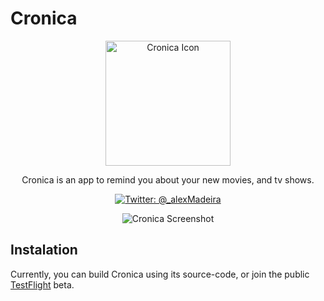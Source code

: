 # Cronica

<p align="center">
    <img src="https://github.com/MadeiraAlexandre/Story/blob/main/Shared/Assets.xcassets/AppIcon.appiconset/mac-512x512-1.png?raw=true" alt="Cronica Icon" width="200" maxHeight="200" />
</p>

<p align="center">
    Cronica is an app to remind you about your new movies, and tv shows.
</p>

<p align="center">
    <a href="https://twitter.com/_alexMadeira">
        <img src="https://img.shields.io/badge/Twitter-@_alexMadeira-lightgrey.svg?style=flat" alt="Twitter: @_alexMadeira" />
    </a>
</p>

<p align="center">
    <img src="https://github.com/MadeiraAlexandre/Story/blob/main/Screenshots/Screen.png?raw=true" alt="Cronica Screenshot" minWidth="220" maxWidth="560" minHeight="120" maxHeight="500">
</p>

## Instalation

Currently, you can build Cronica using its source-code, or join the public [TestFlight](https://testflight.apple.com/join/axzCv925) beta.
